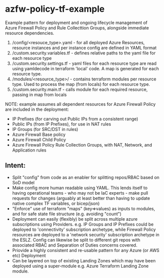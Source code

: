 # azfw-policy-tf-example
Example pattern for deployment and ongoing lifecycle management of Azure Firewall Policy and Rule Collecttion Groups, alongside immediate resource dependencies.
1. /config/<resouce_type>.yaml - for all deployed Azure Resources, resource instances and per instance config are defined in YAML format 
2. /custom.security.variables.tf - defines relative paths to the yaml file for each resource type
3. /custom.security.settings.tf - yaml files for each resource type are read using yamldecode in terraform 'local' code. A map is generated for each resource type.
4. /modules/<resource_type>/ - contains terraform modules per resource type. Used to process the map (from locals) for each resource type.
5. /custom.security.main.tf - calls module for each required resource, passing in map from locals

NOTE: example assumes all dependent resources for Azure Firewall Policy are included in the deployment:
- IP Prefixes (for carving out Public IPs from a consistent range)
- Public IPs (from IP Prefixes), for use in NAT rules
- IP Groups (for SRC/DST in rules)
- Azure Firewall Base policy
- Azure Firewall Child Policy
- Azure Firewall Policy Rule Collection Groups, with NAT, Network, and Application rules

## Intent:
- Split "config" from code as an enabler for splitting repos/RBAC based on SoD model
- Make config more human readable using YAML. This lends itself to having operational teams - who may not be IaC experts - make pull requests for changes (arguably at least better than having to update native complex TF variables, or bicep/json)
- "Enforce" use of terraform "maps" (key=>values) as inputs to modules, and for safe state file structure (e.g. avoiding "count")
- Deployment can easily (flexibly) be split across multiple azure subscriptions using Providers. e.g. IP Groups and IP Prefixes could be deployed to 'connectivity' subscription archetype, while Firewall Policy resources are deployed to a 'network security' subscription archetype in the ESLZ. Config can likewise be split to different git repos with associated RBAC and Separation of Duties concerns covered.
- Priovide a highly consistent and re-usable pattern for any Azure (or AWS etc) Deployment 
- Can be layered on top of existing Landing Zones which may have been deployed using a super-module e.g. Azure Terraform Landing Zone module.
